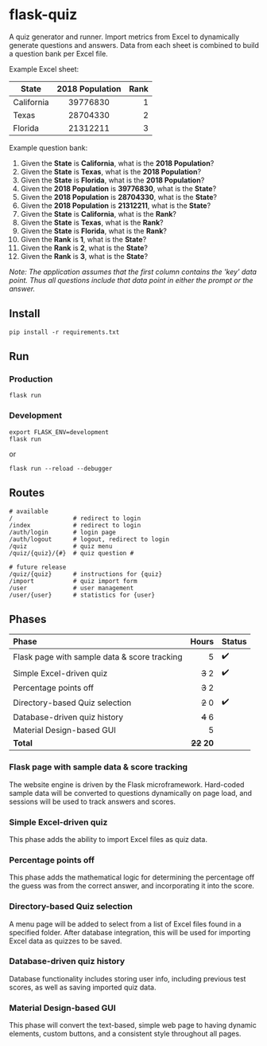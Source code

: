 # flask-quiz

A quiz generator and runner. Import metrics from Excel to dynamically generate questions and answers. Data from each sheet is combined to build a question bank per Excel file.

Example Excel sheet:

| State	| 2018 Population	| Rank
| --- | :---: | ---:
| California | 39776830 | 1
| Texas	| 28704330 | 2
| Florida	| 21312211 | 3

Example question bank:
1. Given the __State__ is __California__, what is the __2018 Population__?
1. Given the __State__ is __Texas__, what is the __2018 Population__?
1. Given the __State__ is __Florida__, what is the __2018 Population__?
1. Given the __2018 Population__ is __39776830__, what is the __State__?
1. Given the __2018 Population__ is __28704330__, what is the __State__?
1. Given the __2018 Population__ is __21312211__, what is the __State__?
1. Given the __State__ is __California__, what is the __Rank__?
1. Given the __State__ is __Texas__, what is the __Rank__?
1. Given the __State__ is __Florida__, what is the __Rank__?
1. Given the __Rank__ is __1__, what is the __State__?
1. Given the __Rank__ is __2__, what is the __State__?
1. Given the __Rank__ is __3__, what is the __State__?

*Note: The application assumes that the first column contains the 'key' data point. Thus all questions include that data point in either the prompt or the answer.* 

## Install
```
pip install -r requirements.txt
```

## Run

### Production
```
flask run
```

### Development
```
export FLASK_ENV=development
flask run
```
or
```
flask run --reload --debugger
```

## Routes
```
# available
/                 # redirect to login
/index            # redirect to login
/auth/login       # login page
/auth/logout      # logout, redirect to login
/quiz             # quiz menu
/quiz/{quiz}/{#}  # quiz question #

# future release
/quiz/{quiz}      # instructions for {quiz}
/import           # quiz import form
/user             # user management
/user/{user}      # statistics for {user}
```

## Phases
Phase | Hours | Status
:--- | ---: | ---
Flask page with sample data & score tracking | 5 | :heavy_check_mark:
Simple Excel-driven quiz | <del>3</del> 2 | :heavy_check_mark:
Percentage points off | <del>3</del> 2 |
Directory-based Quiz selection | <del>2</del> 0 | :heavy_check_mark:
Database-driven quiz history | <del>4</del> 6 |
Material Design-based GUI | 5 |
**Total** | **<del>22</del> 20**

### Flask page with sample data & score tracking
The website engine is driven by the Flask microframework. Hard-coded sample data will be converted to questions dynamically on page load, and sessions will be used to track answers and scores.

### Simple Excel-driven quiz
This phase adds the ability to import Excel files as quiz data.

### Percentage points off
This phase adds the mathematical logic for determining the percentage off the guess was from the correct answer, and incorporating it into the score.

### Directory-based Quiz selection
A menu page will be added to select from a list of Excel files found in a specified folder. After database integration, this will be used for importing Excel data as quizzes to be saved.

### Database-driven quiz history
Database functionality includes storing user info, including previous test scores, as well as saving imported quiz data.

### Material Design-based GUI
This phase will convert the text-based, simple web page to having dynamic elements, custom buttons, and a consistent style throughout all pages.
 